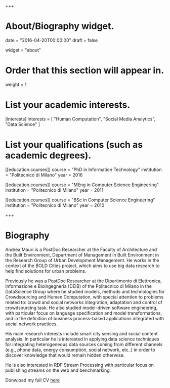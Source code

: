 +++
# About/Biography widget.

date = "2016-04-20T00:00:00"
draft = false

widget = "about"

# Order that this section will appear in.
weight = 1

# List your academic interests.
[interests]
  interests = [
    "Human Computation",
    "Social Media Analytics",
    "Data Science"
  ]

# List your qualifications (such as academic degrees).
[[education.courses]]
  course = "PhD in Information Technology"
  institution = "Politecnico di Milano"
  year = 2016

[[education.courses]]
  course = "MEng in Computer Science Engineering"
  institution = "Politecnico di Milano"
  year = 2011

[[education.courses]]
  course = "BSc in Computer Science Engineering"
  institution = "Politecnico di Milano"
  year = 2010
 
+++

# Biography

Andrea Mauri is a PostDoc Researcher at the Faculty of Architecture and the Built Environment, Department of Management in Built Environment in the Research Group of Urban Development Management.
He works in the context of the BOLD Cities project, which aims to use big data research to help find solutions for urban problems. 

Previously he was a PostDoc Researcher at the Dipartimento di Elettronica, Informazione e Bioingegneria (DEIB) of the
Politecnico di Milano in the DataScience Group where he studied models, methods and technologies for Crowdsourcing and
Human Computation, with special attention to problems related to: crowd and social networks integration,
adaptation and control of crowdsourcing task. He also studied model-driven software engineering, with particular focus on language specification and model transformations, and in the definition of business process-based applications integrated with social network practices.

His main research interests include smart city sensing and social content analysis. 
In particular he is interested in applying data science techniques for integrating heterogeneous data sources coming from different channels (e.g., phone data, energy consumption, social network, etc..) in order to discover knowledge that would remain hidden otherwise.

He is also interested in RDF Stream Processing with particular focus on publishing streams on the web and benchmarking.

Donwload my full CV [here](/upload/cv_andrea_mauri.pdf)